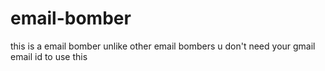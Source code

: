 # email-bomber
this is a email bomber unlike  other email bombers u don't need your gmail email id to use this

